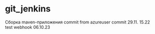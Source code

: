 # git_jenkins
Сборка maven-приложения
commit from azureuser
commit 29.11. 15.22
test webhook 06.10.23
